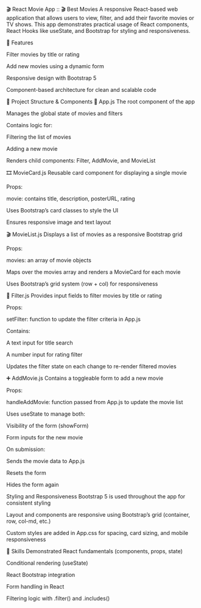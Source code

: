 🎬 React Movie App :: 🎬 Best Movies
A responsive React-based web application that allows users to view, filter, and add their favorite movies or TV shows. This app demonstrates practical usage of React components, React Hooks like useState, and Bootstrap for styling and responsiveness.

🚀 Features

Filter movies by title or rating

Add new movies using a dynamic form

Responsive design with Bootstrap 5

Component-based architecture for clean and scalable code

🧱 Project Structure & Components
📁 App.js
The root component of the app

Manages the global state of movies and filters

Contains logic for:

Filtering the list of movies

Adding a new movie

Renders child components: Filter, AddMovie, and MovieList

🎞️ MovieCard.js
Reusable card component for displaying a single movie

Props:

movie: contains title, description, posterURL, rating

Uses Bootstrap’s card classes to style the UI

Ensures responsive image and text layout

🎬 MovieList.js
Displays a list of movies as a responsive Bootstrap grid

Props:

movies: an array of movie objects

Maps over the movies array and renders a MovieCard for each movie

Uses Bootstrap’s grid system (row + col) for responsiveness

🔎 Filter.js
Provides input fields to filter movies by title or rating

Props:

setFilter: function to update the filter criteria in App.js

Contains:

A text input for title search

A number input for rating filter

Updates the filter state on each change to re-render filtered movies

➕ AddMovie.js
Contains a toggleable form to add a new movie

Props:

handleAddMovie: function passed from App.js to update the movie list

Uses useState to manage both:

Visibility of the form (showForm)

Form inputs for the new movie

On submission:

Sends the movie data to App.js

Resets the form

Hides the form again

 Styling and Responsiveness
Bootstrap 5 is used throughout the app for consistent styling

Layout and components are responsive using Bootstrap’s grid (container, row, col-md, etc.)

Custom styles are added in App.css for spacing, card sizing, and mobile responsiveness


🧠 Skills Demonstrated
React fundamentals (components, props, state)

Conditional rendering (useState)

React Bootstrap integration

Form handling in React

Filtering logic with .filter() and .includes()
